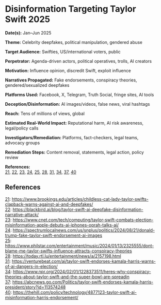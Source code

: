 # Disinformation Targeting Taylor Swift 2025

**Date(s):** Jan–Jun 2025

**Theme:** Celebrity deepfakes, political manipulation, gendered abuse

**Target Audience:** Swifties, US/international voters, public

**Perpetrator:** Agenda-driven actors, political operatives, trolls, AI creators

**Motivation:** Influence opinion, discredit Swift, exploit influence

**Narratives Propagated:** Fake endorsements, conspiracy theories, gendered/sexualized deepfakes

**Platforms Used:** Facebook, X, Telegram, Truth Social, fringe sites, AI tools

**Deception/Disinformation:** AI images/videos, false news, viral hashtags

**Reach:** Tens of millions of views, global

**Estimated Real-World Impact:** Reputational harm, AI risk awareness, legal/policy calls

**Investigators/Remediation:** Platforms, fact-checkers, legal teams, advocacy groups

**Remediation Steps:** Content removal, statements, legal action, policy review

**References:**  
[21](https://www.brookings.edu/articles/childless-cat-lady-taylor-swifts-clapback-warns-against-ai-and-deepfakes/), [22](https://blackbird.ai/blog/taylor-swift-ai-deepfake-disinformation-narrative-attack/), [23](https://www.cnet.com/tech/computing/taylor-swift-combats-election-misinformation-apple-debuts-ai-iphones-oprah-talks-ai/), [24](https://spectrumlocalnews.com/us/snplus/politics/2024/08/21/donald-trump-fake-taylor-swift-endorsement-ai-images), [25](https://www.philstar.com/entertainment/music/2024/01/13/2325555/dont-blame-me-taylor-swifts-influence-attracts-conspiracy-theories), [28](https://today.rtl.lu/entertainment/news/a/2157198.html), [31](https://venturebeat.com/ai/taylor-swift-endorses-kamala-harris-warns-of-ai-dangers-in-election/), [34](https://www.npr.org/2024/02/01/1228373511/heres-why-conspiracy-theories-about-taylor-swift-and-the-super-bowl-are-spreadin), [37](https://abcnews.go.com/Politics/taylor-swift-endorses-kamala-harris-president/story?id=113574248), [40](https://thehill.com/policy/technology/4877123-taylor-swift-ai-misinformation-harris-endorsement/)

## References

[21](https://www.brookings.edu/articles/childless-cat-lady-taylor-swifts-clapback-warns-against-ai-and-deepfakes/): https://www.brookings.edu/articles/childless-cat-lady-taylor-swifts-clapback-warns-against-ai-and-deepfakes/  
[22](https://blackbird.ai/blog/taylor-swift-ai-deepfake-disinformation-narrative-attack/): https://blackbird.ai/blog/taylor-swift-ai-deepfake-disinformation-narrative-attack/  
[23](https://www.cnet.com/tech/computing/taylor-swift-combats-election-misinformation-apple-debuts-ai-iphones-oprah-talks-ai/): https://www.cnet.com/tech/computing/taylor-swift-combats-election-misinformation-apple-debuts-ai-iphones-oprah-talks-ai/  
[24](https://spectrumlocalnews.com/us/snplus/politics/2024/08/21/donald-trump-fake-taylor-swift-endorsement-ai-images): https://spectrumlocalnews.com/us/snplus/politics/2024/08/21/donald-trump-fake-taylor-swift-endorsement-ai-images  
[25](https://www.philstar.com/entertainment/music/2024/01/13/2325555/dont-blame-me-taylor-swifts-influence-attracts-conspiracy-theories): https://www.philstar.com/entertainment/music/2024/01/13/2325555/dont-blame-me-taylor-swifts-influence-attracts-conspiracy-theories  
[28](https://today.rtl.lu/entertainment/news/a/2157198.html): https://today.rtl.lu/entertainment/news/a/2157198.html  
[31](https://venturebeat.com/ai/taylor-swift-endorses-kamala-harris-warns-of-ai-dangers-in-election/): https://venturebeat.com/ai/taylor-swift-endorses-kamala-harris-warns-of-ai-dangers-in-election/  
[34](https://www.npr.org/2024/02/01/1228373511/heres-why-conspiracy-theories-about-taylor-swift-and-the-super-bowl-are-spreadin): https://www.npr.org/2024/02/01/1228373511/heres-why-conspiracy-theories-about-taylor-swift-and-the-super-bowl-are-spreadin  
[37](https://abcnews.go.com/Politics/taylor-swift-endorses-kamala-harris-president/story?id=113574248): https://abcnews.go.com/Politics/taylor-swift-endorses-kamala-harris-president/story?id=113574248  
[40](https://thehill.com/policy/technology/4877123-taylor-swift-ai-misinformation-harris-endorsement/): https://thehill.com/policy/technology/4877123-taylor-swift-ai-misinformation-harris-endorsement/
